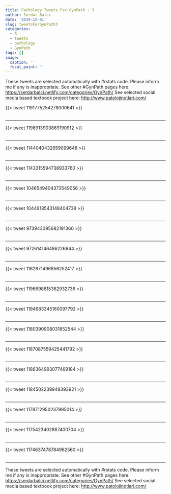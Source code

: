 ```yaml
---
title: Pathology Tweets For GynPath - 3
author: Serdar Balci
date: '2019-12-01'
slug: tweetsForGynPath3
categories:
  - R
  - tweets
  - pathology
  - GynPath
tags: []
image:
  caption: ''
  focal_point: ''
---
```



These tweets are selected automatically with #rstats code. Please inform me if any is inappropriate.
See other #GynPath pages here: https://serdarbalci.netlify.com/categories/GynPath/ 
See selected social media based textbook project here: http://www.patolojinotlari.com/

{{< tweet 1191775254278000641 >}}
<br>
<br>
<hr>
{{< tweet 1198913903889190912 >}}
<br>
<br>
<hr>
{{< tweet 1144040432659099648 >}}
<br>
<br>
<hr>
{{< tweet 1143315594738933760 >}}
<br>
<br>
<hr>
{{< tweet 1046549404373549056 >}}
<br>
<br>
<hr>
{{< tweet 1044918543148404738 >}}
<br>
<br>
<hr>
{{< tweet 973943095682191360 >}}
<br>
<br>
<hr>
{{< tweet 972614146486226944 >}}
<br>
<br>
<hr>
{{< tweet 1162671496856252417 >}}
<br>
<br>
<hr>
{{< tweet 1196698815362932736 >}}
<br>
<br>
<hr>
{{< tweet 1194683345160097792 >}}
<br>
<br>
<hr>
{{< tweet 1180390908031852544 >}}
<br>
<br>
<hr>
{{< tweet 1187087559425441792 >}}
<br>
<br>
<hr>
{{< tweet 1186364993077469184 >}}
<br>
<br>
<hr>
{{< tweet 1184502239949393921 >}}
<br>
<br>
<hr>
{{< tweet 1178712950237995014 >}}
<br>
<br>
<hr>
{{< tweet 1175423402867400704 >}}
<br>
<br>
<hr>
{{< tweet 1174637478784962560 >}}
<br>
<br>
<hr>


These tweets are selected automatically with #rstats code. Please inform me if any is inappropriate.
See other #GynPath pages here: https://serdarbalci.netlify.com/categories/GynPath/ 
See selected social media based textbook project here: http://www.patolojinotlari.com/
